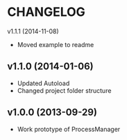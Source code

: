 CHANGELOG
=========
v1.1.1 (2014-11-08)
* Moved example to readme

v1.1.0 (2014-01-06)
-------------------
* Updated Autoload
* Changed project folder structure

v1.0.0 (2013-09-29)
-------------------
+ Work prototype of ProcessManager
